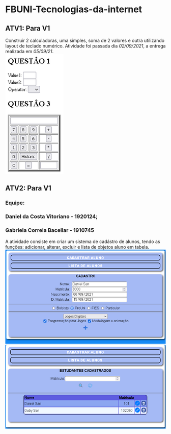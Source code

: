 # FBUNI-Tecnologias-da-internet
## ATV1: Para V1
Construir 2 calculadoras, uma simples, soma de 2 valores e outra utilizando layout de teclado numérico.
Atividade foi passada dia *02/09/2021*, a entrega realizada em *05/09/21*.
<br><img src="ATV1 - 020921\atv1.PNG" />

## ATV2: Para V1
### Equipe: 
### Daniel da Costa Vitoriano - 1920124;
### Gabriela Correia Bacellar - 1910745

A atividade consiste em criar um sistema de cadástro de alunos, tendo as funções: adicionar, alterar, excluir e lista de objetos aluno em tabela.
<br><img src="ATV2_V1/img/Captura1.PNG" />
<img src="ATV2_V1/img/Captura2.PNG" />
